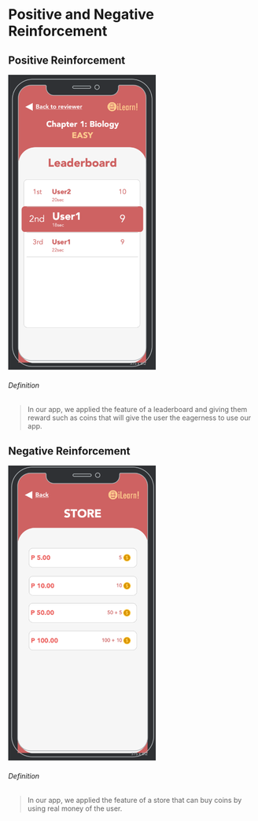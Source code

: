 # Positive and Negative Reinforcement

## Positive Reinforcement

<img src="../Images/leaderboard.png" width="300" height="600"/>

###### Definition
> In our app, we applied the feature of a leaderboard and giving them reward such as coins that will give the user the eagerness to use our app.

## Negative Reinforcement

<img src="../Images/store.png" width="300" height="600"/>

###### Definition
> In our app, we applied the feature of a store that can buy coins by using real money of the user.
